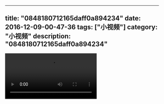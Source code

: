 
---
title: "0848180712165daff0a894234"
date: 2016-12-09-00-47-36
tags: ["小视频"]
category: "小视频"
description: "0848180712165daff0a894234"
---
<video src="http://ohtsqip0g.bkt.clouddn.com/0848180712165daff0a894234.mp4" controls="controls"></video>
